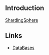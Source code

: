 ## Introduction





[ShardingSphere](/docs/CS/DB/ShardingSphere.md)






## Links

- [DataBases](/docs/CS/DB/DB.md)